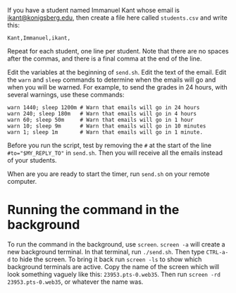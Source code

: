 If you have a student named Immanuel Kant whose email is ikant@konigsberg.edu,
then create a file here called `students.csv` and write this:

    Kant,Immanuel,ikant,

Repeat for each student, one line per student. Note that there are no spaces
after the commas, and there is a final comma at the end of the line.

Edit the variables at the beginning of `send.sh`. Edit the text of the email.
Edit the `warn` and `sleep` commands to determine when the emails will go and
when you will be warned. For example, to send the grades in 24 hours, with
several warnings, use these commands:

    warn 1440; sleep 1200m # Warn that emails will go in 24 hours
    warn 240; sleep 180m   # Warn that emails will go in 4 hours
    warn 60; sleep 50m     # Warn that emails will go in 1 hour
    warn 10; sleep 9m      # Warn that emails will go in 10 minutes
    warn 1; sleep 1m       # Warn that emails will go in 1 minute.

Before you run the script, test by removing the `#` at the start of the line
`#to="$MY_REPLY_TO"` in `send.sh`. Then you will receive all the emails instead
of your students.

When are you are ready to start the timer, run `send.sh` on your remote
computer.

# Running the command in the background

To run the command in the background, use `screen`. `screen -a` will
create a new background terminal. In that terminal, run `./send.sh`. Then type
`CTRL-a-d` to hide the screen. To bring it back run `screen -ls` to show which
background terminals are active. Copy the name of the screen which will look
something vaguely like this: `23953.pts-0.web35`. Then run `screen -rd
23953.pts-0.web35`, or whatever the name was.
